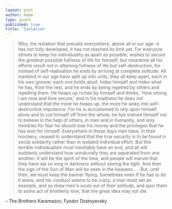 ```yaml
---
layout: post
author: Adam
type: quote
published: true
title: 'Isolation'
---
```


> Why, the isolation that prevails everywhere, above all in our age- it has not
> fully developed, it has not reached its limit yet. For everyone strives to
> keep his individuality as apart as possible, wishes to secure the greatest
> possible fullness of life for himself; but meantime all his efforts result not
> in attaining fullness of life but self-destruction, for instead of
> self-realisation he ends by arriving at complete solitude. All mankind in our
> age have split up into units, they all keep apart, each in his own groove;
> each one holds aloof, hides himself and hides what he has, from the rest, and
> he ends by being repelled by others and repelling them. He heaps up riches by
> himself and thinks, 'How strong I am now and how secure,' and in his madness
> he does not understand that the more he heaps up, the more he sinks into
> self-destructive impotence. For he is accustomed to rely upon himself alone
> and to cut himself off from the whole; he has trained himself not to believe
> in the help of others, in men and in humanity, and only trembles for fear he
> should lose his money and the privileges that he has won for himself.
> Everywhere in these days men have, in their mockery, ceased to understand that
> the true security is to be found in social solidarity rather than in isolated
> individual effort. But this terrible individualism must inevitably have an
> end, and all will suddenly understand how unnaturally they are separated from
> one another. It will be the spirit of the time, and people will marvel that
> they have sat so long in darkness without seeing the light. And then the sign
> of the Son of Man will be seen in the heavens… . But, until then, we must keep
> the banner flying. Sometimes even if he has to do it alone, and his conduct
> seems to be crazy, a man must set an example, and so draw men's souls out of
> their solitude, and spur them to some act of brotherly love, that the great
> idea may not die.

– The Brothers Karamazov, Fyodor Dostoyevsky
